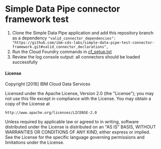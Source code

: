 
# Simple Data Pipe connector framework test

1. Clone the Simple Data Pipe application and add this repository branch as a dependency
    `"valid_connector_dependencies": "https://github.com/ibm-cds-labs/simple-data-pipe-test-connector-framework.git#valid_connector_declarations",`
2. Run the Cloud Foundry commands in [cf_setup.txt](https://github.com/ibm-cds-labs/simple-data-pipe-test-connector-framework/blob/valid_connector_declarations/cf_setup.txt) 
3. Review the log console output: all connectors should be loaded successfully

#### License 

Copyright [2016] IBM Cloud Data Services

Licensed under the Apache License, Version 2.0 (the "License");
you may not use this file except in compliance with the License.
You may obtain a copy of the License at

    http://www.apache.org/licenses/LICENSE-2.0

Unless required by applicable law or agreed to in writing, software
distributed under the License is distributed on an "AS IS" BASIS,
WITHOUT WARRANTIES OR CONDITIONS OF ANY KIND, either express or implied.
See the License for the specific language governing permissions and
limitations under the License.

